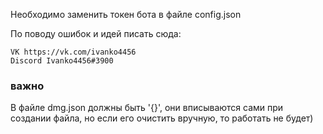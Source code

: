 Необходимо заменить токен бота в файле config.json

По поводу ошибок и идей писать сюда:

    VK https://vk.com/ivanko4456
    Discord Ivanko4456#3900
    
    
### важно #

В файле dmg.json должны быть '{}', они вписываются сами при создании файла, но если его очистить вручную, то работать не будет)

